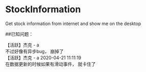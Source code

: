 # StockInformation
Get stock information from internet and show me on the desktop

##已知问题：<br/>

【活跃】杰克  - a<br/>
不过好像有异步bug， 崩掉了<br/>
【活跃】杰克  - a 2020-04-21 11:11:19<br/>
在数据更新的时候如果有滑动事件， 就卡住了<br/>

